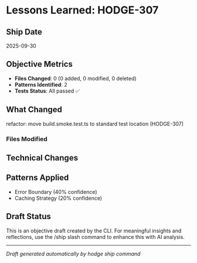 # Lessons Learned: HODGE-307

## Ship Date
2025-09-30

## Objective Metrics
- **Files Changed**: 0 (0 added, 0 modified, 0 deleted)
- **Patterns Identified**: 2
- **Tests Status**: All passed ✅

## What Changed
refactor: move build.smoke.test.ts to standard test location (HODGE-307)

### Files Modified



## Technical Changes


## Patterns Applied
- Error Boundary (40% confidence)
- Caching Strategy (20% confidence)

## Draft Status
This is an objective draft created by the CLI. For meaningful insights and reflections, use the /ship slash command to enhance this with AI analysis.

---
*Draft generated automatically by hodge ship command*
